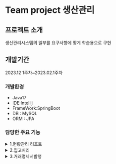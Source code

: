 
# Team project 생산관리

## 프로젝트 소개
생산관리시스템의 일부를 요구사항에 맞게
학습용으로 구현


## 개발기간
2023.12 1주차~2023.02.1주차

### 개발환경

- Java17
- IDE:Intellij
- FrameWork:SpringBoot
- DB : MySQL
- ORM : JPA



### 담당한 주요 기능

<details>
  <summary>1.현황관리 리포트</summary>

  ![스크린샷 2024-02-27 204208](https://github.com/acbine/mit305/assets/145634613/52a32c42-2a2d-4fd6-948e-48b756ba9aa8)
  
  <details>
    <summary>1.1 리포트 기간을 선택후 해상 기간에 진행 or 완료된발주서확인</summary>
  </details>

  <details>
    <summary>1.2 구문 항목별로 발주진행 그래프 표시</summary>
  </details>
  
  
</details>

<details>
  <summary>2.입고처리</summary>
  
  ![스크린샷 2024-02-27 205057](https://github.com/acbine/mit305/assets/145634613/f43f78e1-a14c-49bd-9b4c-48ed23e55660)

  <details>
    <summary>2.1 입고된 자재의 수량정보를 입력,저장</summary>

    
  </details>

  <details>
    <summary>2.2 입고된 품목 조달 완료 처리</summary>
  </details>
  
</details>

<details>
  <summary>3.거래명세서발행</summary>
  
  <details>
    <summary>3.1 거래명세서 미리보기</summary>
    
  ![스크린샷 2024-02-27 210147](https://github.com/acbine/mit305/assets/145634613/9a21af17-9897-4540-993c-4fe06e3ed7ee)
  </details>

  <details>
    <summary>3.2 거래명세서 양식을 출력</summary>

  ![스크린샷 2024-02-27 210557](https://github.com/acbine/mit305/assets/145634613/3a823cf9-e7ab-4c85-a06c-088b2445fef3)

  </details>

  <details>
    <summary>3.3 거래명세서 양식을 해당 회사에 전송</summary>
    
![스크린샷 2024-02-27 211946](https://github.com/acbine/mit305/assets/145634613/3b604d8a-5d8a-46d5-9706-528928c0ac12)   
  </details>

  
</details>

